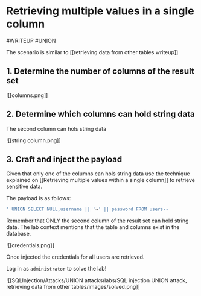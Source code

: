 # Retrieving multiple values in a single column
#WRITEUP 
#UNION 

The scenario is similar to [[retrieving data from other tables writeup]]

## 1. Determine the number of columns of the result set 


![[columns.png]]


## 2. Determine which columns can hold string data
The second column can hols string data

![[string column.png]]

## 3. Craft and inject the payload

Given that only one of the columns can hols string data use the technique explained on [[Retrieving multiple values within a single column]] to retrieve sensitive data.

The payload is as follows:

```SQL
' UNION SELECT NULL,username || '~' || password FROM users--
```

Remember that ONLY the second column of the result set can hold string data. The lab context mentions that the table and columns exist in the database.

![[credentials.png]]

Once injected the credentials for all users are retrieved.

Log in as `administrator` to solve the lab!

![[SQLInjection/Attacks/UNION attacks/labs/SQL injection UNION attack, retrieving data from other tables/images/solved.png]]